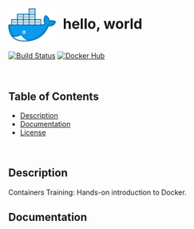 # <img align="center" src="img/docker.svg" width="96">&nbsp;&nbsp;hello, world

[![Build Status](https://travis-ci.org/ArtiomL/hello-world.svg?branch=master)](https://travis-ci.org/ArtiomL/hello-world)
[![Docker Hub](https://img.shields.io/docker/pulls/artioml/hello-world.svg)](https://hub.docker.com/r/artioml/hello-world/)

&nbsp;&nbsp;

## Table of Contents
- [Description](#description)
- [Documentation](#documentation)
- [License](LICENSE)

&nbsp;&nbsp;

## Description

Containers Training: Hands-on introduction to Docker.

## Documentation
